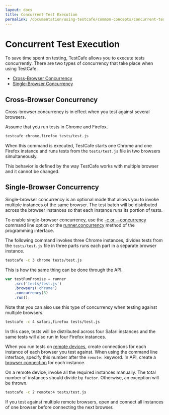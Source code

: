 ```yaml
---
layout: docs
title: Concurrent Test Execution
permalink: /documentation/using-testcafe/common-concepts/concurrent-test-execution.html
---
```

# Concurrent Test Execution

To save time spent on testing, TestCafe allows you to execute tests concurrently.
There are two types of concurrency that take place when using TestCafe.

* [Cross-Browser Concurrency](#cross-browser-concurrency)
* [Single-Browser Concurrency](#single-browser-concurrency)

## Cross-Browser Concurrency

Cross-browser concurrency is in effect when you test against several browsers.

Assume that you run tests in Chrome and Firefox.

```sh
testcafe chrome,firefox tests/test.js
```

When this command is executed, TestCafe starts one Chrome and one Firefox instance
and runs tests from the `tests/test.js` file in two browsers simultaneously.

This behavior is defined by the way TestCafe works with multiple browser and it cannot be changed.

## Single-Browser Concurrency

Single-browser concurrency is an optional mode that allows you to invoke multiple instances of the same browser.
The test batch will be distributed across the browser instances so that each instance runs its portion of tests.

To enable single-browser concurrency, use the [-c or --concurrency](../command-line-interface.md#-c-factor---concurrency-factor)
command line option or the [runner.concurrency](../programming-interface/runner.md#concurrency) method of the programming interface.

The following command invokes three Chrome instances, divides tests from the `tests/test.js` file in three parts
runs each part in a separate browser instance.

```sh
testcafe -c 3 chrome tests/test.js
```

This is how the same thing can be done through the API.

```js
var testRunPromise = runner
    .src('tests/test.js')
    .browsers('chrome')
    .concurrency(3)
    .run();
```

Note that you can also use this type of concurrency when testing against multiple browsers.

```sh
testcafe -c 4 safari,firefox tests/test.js
```

In this case, tests will be distributed across four Safari instances and the same tests will also run in four Firefox instances.

When you run tests on [remote devices](../command-line-interface.md#remote-browsers),
create connections for each instance of each browser you test against. When using
the command line interface, specify this number after the `remote:` keyword. In API, create
a [browser connection](../programming-interface/browserconnection.md) for each instance.

On a remote device, invoke all the required instances manually. The total number of instances
should divide by `factor`. Otherwise, an exception will be thrown.

```sh
testcafe -c 2 remote:4 tests/test.js
```

If you test against multiple remote browsers, open and connect all instances of one browser before connecting the next browser.